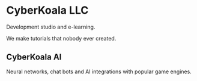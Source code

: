 # CyberKoala LLC

Development studio and e-learning.

We make tutorials that nobody ever created.

## CyberKoala AI
Neural networks, chat bots and AI integrations with popular game engines.